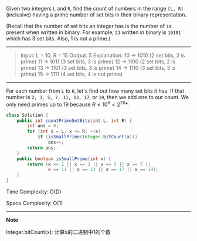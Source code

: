 Given two integers `L` and `R`, find the count of numbers in the range `[L, R]`(inclusive) having a prime number of set bits in their binary representation.

(Recall that the number of set bits an integer has is the number of `1`s present when written in binary. For example, `21` written in binary is `10101` which has 3 set bits. Also, 1 is not a prime.)

---

> Input: L = 10, R = 15
> Output: 5
> Explanation:
> 10 -> 1010 (2 set bits, 2 is prime)
> 11 -> 1011 (3 set bits, 3 is prime)
> 12 -> 1100 (2 set bits, 2 is prime)
> 13 -> 1101 (3 set bits, 3 is prime)
> 14 -> 1110 (3 set bits, 3 is prime)
> 15 -> 1111 (4 set bits, 4 is not prime)

---

For each number from `L` to `R`, let's find out how many set bits it has. If that number is `2, 3, 5, 7, 11, 13, 17`, or `19`, then we add one to our count. We only need primes up to 19 because $R \leq 10^6 < 2^{20}*$.

```JAVA
class Solution {
    public int countPrimeSetBits(int L, int R) {
        int ans = 0;
        for (int x = L; x <= R; ++x)
            if (isSmallPrime(Integer.bitCount(x)))
                ans++;
        return ans;
    }
    public boolean isSmallPrime(int x) {
        return (x == 2 || x == 3 || x == 5 || x == 7 ||
                x == 11 || x == 13 || x == 17 || x == 19);
    }
}
```

Time Complexity: O(D)

Space Complexity: O(1)

---

**Note**

Integer.bitCount(x): 计算x的二进制中1的个数

